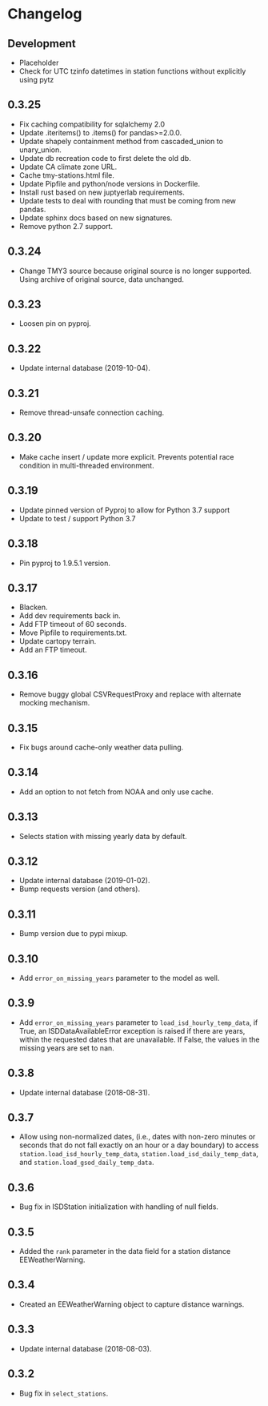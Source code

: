 Changelog
=========

Development
-----------

* Placeholder
* Check for UTC tzinfo datetimes in station functions without explicitly using pytz

0.3.25
------

* Fix caching compatibility for sqlalchemy 2.0
* Update .iteritems() to .items() for pandas>=2.0.0.
* Update shapely containment method from cascaded_union to unary_union.
* Update db recreation code to first delete the old db.
* Update CA climate zone URL.
* Cache tmy-stations.html file.
* Update Pipfile and python/node versions in Dockerfile.
* Install rust based on new juptyerlab requirements.
* Update tests to deal with rounding that must be coming from new pandas.
* Update sphinx docs based on new signatures.
* Remove python 2.7 support.

0.3.24
------

* Change TMY3 source because original source is no longer supported. Using archive of
original source, data unchanged.

0.3.23
------

* Loosen pin on pyproj.

0.3.22
------

* Update internal database (2019-10-04).

0.3.21
------

* Remove thread-unsafe connection caching.

0.3.20
------

* Make cache insert / update more explicit. Prevents potential race condition in
  multi-threaded environment.

0.3.19
------

* Update pinned version of Pyproj to allow for Python 3.7 support
* Update to test / support Python 3.7

0.3.18
------

* Pin pyproj to 1.9.5.1 version.

0.3.17
------

* Blacken.
* Add dev requirements back in.
* Add FTP timeout of 60 seconds.
* Move Pipfile to requirements.txt.
* Update cartopy terrain.
* Add an FTP timeout.

0.3.16
------

* Remove buggy global CSVRequestProxy and replace with alternate mocking
  mechanism.

0.3.15
------

* Fix bugs around cache-only weather data pulling.

0.3.14
------

* Add an option to not fetch from NOAA and only use cache.

0.3.13
------

* Selects station with missing yearly data by default.

0.3.12
------

* Update internal database (2019-01-02).
* Bump requests version (and others).

0.3.11
------

* Bump version due to pypi mixup.

0.3.10
------

* Add `error_on_missing_years` parameter to the model as well.

0.3.9
-----

* Add `error_on_missing_years` parameter to `load_isd_hourly_temp_data`,
  if True, an ISDDataAvailableError exception is raised if there are years,
  within the requested dates that are unavailable. If False, the values in
  the missing years are set to nan.

0.3.8
-----

* Update internal database (2018-08-31).

0.3.7
-----

* Allow using non-normalized dates, (i.e., dates with non-zero minutes or
  seconds that do not fall exactly on an hour or a day boundary) to access
  `station.load_isd_hourly_temp_data`, `station.load_isd_daily_temp_data`,
  and `station.load_gsod_daily_temp_data`.

0.3.6
-----

* Bug fix in ISDStation initialization with handling of null fields.

0.3.5
-----

* Added the `rank` parameter in the data field for a station distance EEWeatherWarning.

0.3.4
-----

* Created an EEWeatherWarning object to capture distance warnings.

0.3.3
-----

* Update internal database (2018-08-03).

0.3.2
-----

* Bug fix in `select_stations`.

